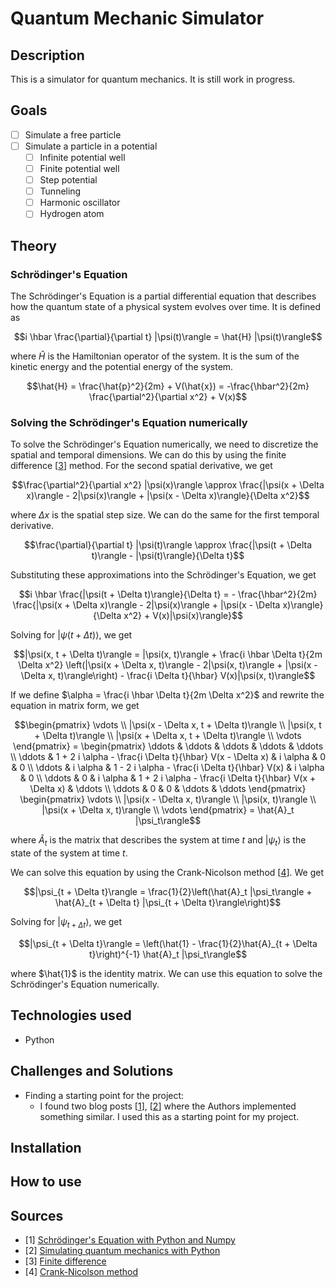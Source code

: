 # Quantum Mechanic Simulator

## Description

This is a simulator for quantum mechanics.
It is still work in progress.

## Goals

- [ ] Simulate a free particle
- [ ] Simulate a particle in a potential
    - [ ] Infinite potential well
    - [ ] Finite potential well
    - [ ] Step potential
    - [ ] Tunneling
    - [ ] Harmonic oscillator
    - [ ] Hydrogen atom

## Theory

### Schrödinger's Equation

The Schrödinger's Equation is a partial differential equation that describes
how the quantum state of a physical system evolves over time.
It is defined as

````math
i \hbar \frac{\partial}{\partial t} |\psi(t)\rangle = \hat{H} |\psi(t)\rangle
````

where $\hat{H}$ is the Hamiltonian operator of the system. It is the sum of the
kinetic energy and the potential energy of the system.

````math
\hat{H} = \frac{\hat{p}^2}{2m} + V(\hat{x}) = -\frac{\hbar^2}{2m} \frac{\partial^2}{\partial x^2} + V(x)
````

### Solving the Schrödinger's Equation numerically

To solve the Schrödinger's Equation numerically, we need to discretize the
spatial and temporal dimensions. We can do this by using the finite difference
[[3](#sources)] method. For the second spatial derivative, we get

````math
\frac{\partial^2}{\partial x^2} |\psi(x)\rangle \approx \frac{|\psi(x + \Delta x)\rangle - 2|\psi(x)\rangle + |\psi(x - \Delta x)\rangle}{\Delta x^2}
````

where $\Delta x$ is the spatial step size. We can do the same for the first
temporal derivative.

````math
\frac{\partial}{\partial t} |\psi(t)\rangle \approx \frac{|\psi(t + \Delta t)\rangle - |\psi(t)\rangle}{\Delta t}
````

Substituting these approximations into the Schrödinger's Equation, we get

````math
i \hbar \frac{|\psi(t + \Delta t)\rangle}{\Delta t} = - \frac{\hbar^2}{2m} \frac{|\psi(x + \Delta x)\rangle - 2|\psi(x)\rangle + |\psi(x - \Delta x)\rangle}{\Delta x^2} + V(x)|\psi(x)\rangle}
````

Solving for $|\psi(t + \Delta t)\rangle$, we get

````math
|\psi(x, t + \Delta t)\rangle = |\psi(x, t)\rangle + \frac{i \hbar \Delta t}{2m \Delta x^2} \left(|\psi(x + \Delta x, t)\rangle - 2|\psi(x, t)\rangle + |\psi(x - \Delta x, t)\rangle\right) - \frac{i \Delta t}{\hbar} V(x)|\psi(x, t)\rangle
````

If we define $\alpha = \frac{i \hbar \Delta t}{2m \Delta x^2}$ and rewrite the
equation in matrix form, we get

````math
\begin{pmatrix}
\vdots \\
|\psi(x - \Delta x, t + \Delta t)\rangle \\
|\psi(x, t + \Delta t)\rangle \\
|\psi(x + \Delta x, t + \Delta t)\rangle \\
\vdots
\end{pmatrix}
=
\begin{pmatrix}
    \ddots & \ddots & \ddots & \ddots & \ddots \\
    \ddots & 1 + 2 i \alpha - \frac{i \Delta t}{\hbar} V(x - \Delta x) & i \alpha & 0 & 0 \\
    \ddots & i \alpha & 1 - 2 i \alpha - \frac{i \Delta t}{\hbar} V(x) & i \alpha & 0 \\
    \ddots & 0 & i \alpha & 1 + 2 i \alpha - \frac{i \Delta t}{\hbar} V(x + \Delta x) & \ddots \\
    \ddots & 0 & 0 & \ddots & \ddots
\end{pmatrix}
\begin{pmatrix}
\vdots \\
|\psi(x - \Delta x, t)\rangle \\
|\psi(x, t)\rangle \\
|\psi(x + \Delta x, t)\rangle \\
\vdots
\end{pmatrix} = \hat{A}_t |\psi_t\rangle
````

where $\hat{A}_t$ is the matrix that describes the system at time $t$ and
$|\psi_t\rangle$ is the state of the system at time $t$.

We can solve this equation by using the Crank-Nicolson method [[4](#sources)].
We get

````math
|\psi_{t + \Delta t}\rangle = \frac{1}{2}\left(\hat{A}_t |\psi_t\rangle + \hat{A}_{t + \Delta t} |\psi_{t + \Delta t}\rangle\right)
````

Solving for $|\psi_{t + \Delta t}\rangle$, we get

````math
|\psi_{t + \Delta t}\rangle = \left(\hat{1} - \frac{1}{2}\hat{A}_{t + \Delta t}\right)^{-1} \hat{A}_t |\psi_t\rangle
````

where $\hat{1}$ is the identity matrix. We can use this equation to solve the
Schrödinger's Equation numerically.

## Technologies used

- Python

## Challenges and Solutions

- Finding a starting point for the project:
    - I found two blog posts [[1](#sources)], [[2](#sources)] where the Authors
      implemented something similar. I used this as a starting point for my
      project.

## Installation

## How to use

## Sources

- [1] [Schrödinger's Equation with Python and Numpy](https://maxtyler.net/blog/one-dim-quantum-mechanics)
- [2] [Simulating quantum mechanics with Python](https://ben.land/post/2022/03/09/quantum-mechanics-simulation/)
- [3] [Finite difference](https://en.wikipedia.org/wiki/Finite_difference)
- [4] [Crank-Nicolson method](https://en.wikipedia.org/wiki/Crank%E2%80%93Nicolson_method)